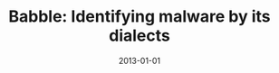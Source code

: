 ---
title: "Babble: Identifying malware by its dialects"
collection: publications
permalink: /publication/2013-01-01-Babble-Identifying-malware-by-its-dialects
date: 2013-01-01
venue: 'In the proceedings of IEEE Conference on Communications and Network Security, CNS 2013, National Harbor, MD, USA, October 14-16, 2013'
paperurl: 'https://doi.org/10.1109/CNS.2013.6682751'
citation: ' David Mohaisen,  Omar Alrawi,  Andrew West,  Allison Mankin, &quot;Babble: Identifying malware by its dialects.&quot; In the proceedings of IEEE Conference on Communications and Network Security, CNS 2013, National Harbor, MD, USA, 2013.'
---